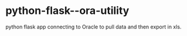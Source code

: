 # python-flask--ora-utility
python flask app connecting to Oracle to pull data and then export in xls.
